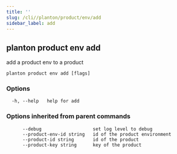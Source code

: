 ```yaml
---
title: ''
slug: /cli//planton/product/env/add
sidebar_label: add
---
```

## planton product env add

add a product env to a product

```
planton product env add [flags]
```

### Options

```
  -h, --help   help for add
```

### Options inherited from parent commands

```
      --debug                   set log level to debug
      --product-env-id string   id of the product environment
      --product-id string       id of the product
      --product-key string      key of the product
```

